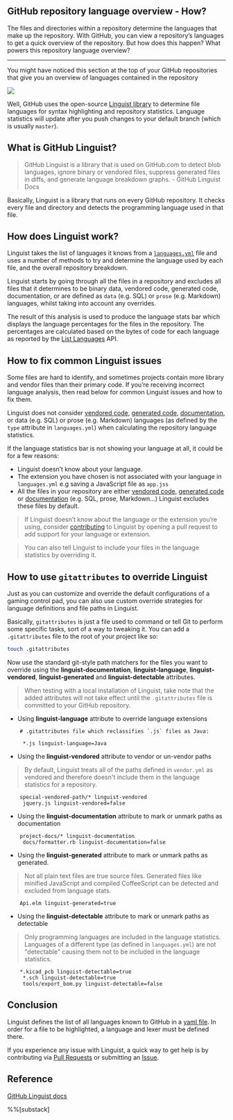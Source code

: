 ## GitHub repository language overview - How?

The files and directories within a repository determine the languages that make up the repository. With GitHub, you can view a repository’s languages to get a quick overview of the repository. But how does this happen? What powers this repository language overview?

----

You might have noticed this section at the top of your GitHub repositories that give you an overview of languages contained in the repository

![](https://cdn-images-1.medium.com/max/800/1*FWBD77YB6yedoMIc04BSOA.png)

Well, GitHub uses the open-source [Linguist
library](https://github.com/github/linguist) to determine file languages for
syntax highlighting and repository statistics. Language statistics will update
after you push changes to your default branch (which is usually `master`).

## What is GitHub Linguist?

> GitHub Linguist is a library that is used on GitHub.com to detect blob languages, ignore binary or vendored files, suppress generated files in diffs, and generate language breakdown graphs. - GitHub Linguist Docs

Basically, Linguist is a library that runs on every GitHub repository. It checks
every file and directory and detects the programming language used in that file.

## How does Linguist work?

Linguist takes the list of languages it knows from a [`languages.yml`](https://github.com/github/linguist/blob/master/lib/linguist/languages.yml) file and uses a number of methods to try and determine the language used by each file, and the overall repository breakdown.

Linguist starts by going through all the files in a repository and excludes all
files that it determines to be binary data, vendored code, generated code,
documentation, or are defined as `data` (e.g. SQL) or `prose` (e.g. Markdown) languages, whilst taking into account any overrides.

The result of this analysis is used to produce the language stats bar which
displays the language percentages for the files in the repository. The
percentages are calculated based on the bytes of code for each language as
reported by the [List Languages](https://developer.github.com/v3/repos/#list-languages) API.

## How to fix common Linguist issues

Some files are hard to identify, and sometimes projects contain more library and vendor files than their primary code. If you’re receiving incorrect language analysis, then read below for common Linguist issues and how to fix them.

Linguist does not consider [vendored code](https://github.com/github/linguist#vendored-code), [generated code](https://github.com/github/linguist#generated-code),
[documentation](https://github.com/github/linguist#documentation), or data (e.g. SQL) or prose (e.g. Markdown) languages (as defined by the `type` attribute in `languages.yml`) when calculating the repository language statistics.

If the language statistics bar is not showing your language at all, it could be
for a few reasons:

-  Linguist doesn’t know about your language.
-  The extension you have chosen is not associated with your language in
`languages.yml` e.g saving a JavaScript file as `app.jss`
- All the files in your repository are either [vendored code](https://github.com/github/linguist#vendored-code), [generated code](https://github.com/github/linguist#generated-code) or
[documentation](https://github.com/github/linguist#documentation) (e.g. SQL, prose, Markdown…) Linguist excludes these files by default.

> If Linguist doesn’t know about the language or the extension you’re using, consider [contributing](https://github.com/github/linguist/blob/master/CONTRIBUTING.md)
to Linguist by opening a pull request to add support for your language or
extension.

> You can also tell Linguist to include your files in the language statistics by overriding it.

## How to use `gitattributes` to override Linguist

Just as you can customize and override the default configurations of a gaming control pad, you can also use custom override strategies for language definitions and file paths in Linguist.

Basically, `gitattributes` is just a file used to command or tell Git to perform
some specific tasks, sort of a way to tweaking it. You can add a `.gitattributes` file to the root of your project like so:

```bash
touch .gitattributes
```

Now use the standard git-style path matchers for the files you want to override using the **linguist-documentation**, **linguist-language**, **linguist-vendored**, **linguist-generated** and **linguist-detectable** attributes.

> When testing with a local installation of Linguist, take note that the added
> attributes will not take effect until the `.gitattributes` file is committed to
your GitHub repository.

- Using  **linguist-language** attribute to override language extensions

```
    # .gitattributes file which reclassifies `.js` files as Java:

     *.js linguist-language=Java
```

- Using the **linguist-vendored** attribute to vendor or un-vendor paths

> By default, Linguist treats all of the paths defined in `vendor.yml` as vendored and therefore doesn't include them in the language statistics for a repository.

```
    special-vendored-path/* linguist-vendored
     jquery.js linguist-vendored=false
```

- Using the **linguist-documentation** attribute to mark or unmark paths as documentation

```
    project-docs/* linguist-documentation
     docs/formatter.rb linguist-documentation=false
```

- Using the **linguist-generated** attribute to mark or unmark paths as generated.

> Not all plain text files are true source files. Generated files like minified JavaScript and compiled CoffeeScript can be detected and excluded from language stats.

```
    Api.elm linguist-generated=true
```

- Using the **linguist-detectable** attribute to mark or unmark paths as
detectable

> Only programming languages are included in the language statistics. Languages of a different type (as defined in `languages.yml`) are not "detectable" causing them not to be included in the language statistics.

```
    *.kicad_pcb linguist-detectable=true
     *.sch linguist-detectable=true
     tools/export_bom.py linguist-detectable=false
```

## Conclusion

Linguist defines the list of all languages known to GitHub in a [yaml file](https://github.com/github/linguist/blob/master/lib/linguist/languages.yml).
In order for a file to be highlighted, a language and lexer must be defined
there.

If you experience any issue with Linguist, a quick way to get help is by
contributing via [Pull Requests](https://github.com/github/linguist/pulls) or submitting an [Issue](https://github.com/github/linguist/issues).

## Reference

[GitHub Linguist docs](https://github.com/github/linguist)

%%[substack]